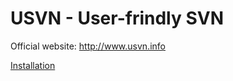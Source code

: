 USVN - User-frindly SVN
=======================

Official website: http://www.usvn.info 

[Installation](https://github.com/usvn/usvn/wiki/Installation)
